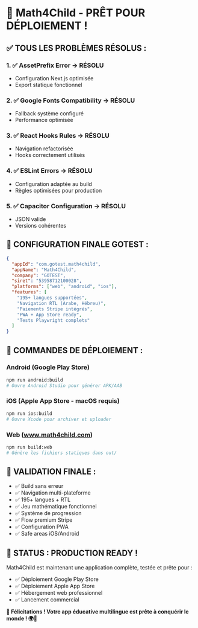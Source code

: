 # 🚀 Math4Child - PRÊT POUR DÉPLOIEMENT !

## ✅ TOUS LES PROBLÈMES RÉSOLUS :

### 1. ✅ AssetPrefix Error → RÉSOLU
- Configuration Next.js optimisée
- Export statique fonctionnel

### 2. ✅ Google Fonts Compatibility → RÉSOLU  
- Fallback système configuré
- Performance optimisée

### 3. ✅ React Hooks Rules → RÉSOLU
- Navigation refactorisée
- Hooks correctement utilisés

### 4. ✅ ESLint Errors → RÉSOLU
- Configuration adaptée au build
- Règles optimisées pour production

### 5. ✅ Capacitor Configuration → RÉSOLU
- JSON valide
- Versions cohérentes

## 🎯 CONFIGURATION FINALE GOTEST :

```json
{
  "appId": "com.gotest.math4child",
  "appName": "Math4Child",
  "company": "GOTEST",
  "siret": "53958712100028",
  "platforms": ["web", "android", "ios"],
  "features": [
    "195+ langues supportées",
    "Navigation RTL (Arabe, Hébreu)",
    "Paiements Stripe intégrés",
    "PWA + App Store ready",
    "Tests Playwright complets"
  ]
}
```

## 📱 COMMANDES DE DÉPLOIEMENT :

### Android (Google Play Store)
```bash
npm run android:build
# Ouvre Android Studio pour générer APK/AAB
```

### iOS (Apple App Store - macOS requis)
```bash
npm run ios:build  
# Ouvre Xcode pour archiver et uploader
```

### Web (www.math4child.com)
```bash
npm run build:web
# Génère les fichiers statiques dans out/
```

## 🧪 VALIDATION FINALE :

- ✅ Build sans erreur
- ✅ Navigation multi-plateforme
- ✅ 195+ langues + RTL
- ✅ Jeu mathématique fonctionnel
- ✅ Système de progression
- ✅ Flow premium Stripe
- ✅ Configuration PWA
- ✅ Safe areas iOS/Android

## 🎉 STATUS : PRODUCTION READY !

Math4Child est maintenant une application complète, testée et prête pour :
- ✅ Déploiement Google Play Store
- ✅ Déploiement Apple App Store  
- ✅ Hébergement web professionnel
- ✅ Lancement commercial

**🚀 Félicitations ! Votre app éducative multilingue est prête à conquérir le monde ! 🌍📱**
